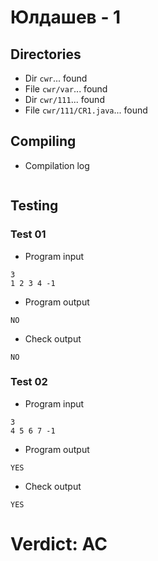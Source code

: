 # Юлдашев - 1
## Directories
- Dir `cwr`... found
- File `cwr/var`... found
- Dir `cwr/111`... found
- File `cwr/111/CR1.java`... found
## Compiling
- Compilation log
```

```
## Testing
### Test 01
- Program input
```
3
1 2 3 4 -1

```
- Program output
```
NO

```
- Check output
```
NO

```
### Test 02
- Program input
```
3
4 5 6 7 -1

```
- Program output
```
YES

```
- Check output
```
YES

```
# Verdict: AC
